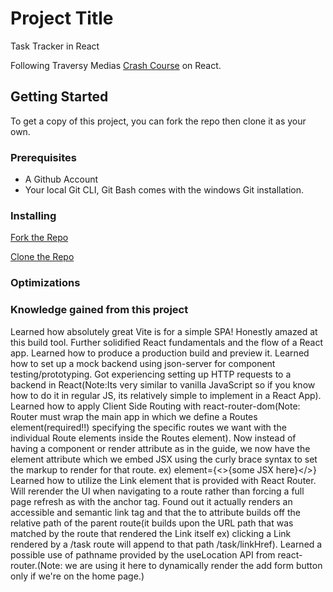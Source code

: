 # Project Title
Task Tracker in React

Following Traversy Medias [Crash Course](https://www.youtube.com/watch?v=w7ejDZ8SWv8) on React.

## Getting Started

To get a copy of this project, you can fork the repo then clone it as your own.

### Prerequisites
- A Github Account
- Your local Git CLI, Git Bash comes with the windows Git installation.

### Installing

[Fork the Repo](https://github.com/octocat/Spoon-Knife)

[Clone the Repo](https://docs.github.com/en/repositories/creating-and-managing-repositories/cloning-a-repository)

### Optimizations

### Knowledge gained from this project
Learned how absolutely great Vite is for a simple SPA! Honestly amazed at this build tool.
Further solidified React fundamentals and the flow of a React app.
Learned how to produce a production build and preview it.
Learned how to set up a mock backend using json-server for component testing/prototyping.
Got experiencing setting up HTTP requests to a backend in React(Note:Its very similar to vanilla JavaScript so if you know how to do it in regular JS, its relatively simple to implement in a React App).
Learned how to apply Client Side Routing with react-router-dom(Note: Router must wrap the main app in which we define a Routes element(required!!) specifying the specific routes we want with the individual Route elements inside the Routes element). Now instead of having a component or render attribute as in the guide, we now have the element attribute which we embed JSX using the curly brace syntax to set the markup to render for that route. ex) element={<>{some JSX here}</>}
Learned how to utilize the Link element that is provided with React Router. Will rerender the UI when navigating to a route rather than forcing a full page refresh as with the anchor tag. Found out it actually renders an accessible and semantic link tag and that the to attribute builds off the relative path of the parent route(it builds upon the URL path that was matched by the route that rendered the Link itself ex) clicking a Link rendered by a /task route will append to that path /task/linkHref).
Learned a possible use of pathname provided by the useLocation API from react-router.(Note: we are using it here to dynamically render the add form button only if we're on the home page.)
